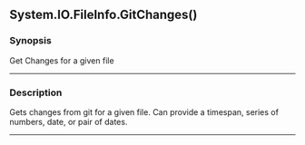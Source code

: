 System.IO.FileInfo.GitChanges()
-------------------------------

### Synopsis
Get Changes for a given file

---

### Description

Gets changes from git for a given file.  Can provide a timespan, series of numbers, date, or pair of dates.

---
